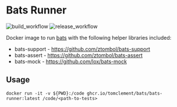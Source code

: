 # Bats Runner
![build_workflow](https://github.com/tomclement/bats/actions/workflows/build.yml/badge.svg)
![release_workflow](https://github.com/tomclement/bats/actions/workflows/release.yml/badge.svg)

Docker image to run [bats](https://github.com/bats-core/bats-core) with the following helper libraries included:
- bats-support - https://github.com/ztombol/bats-support
- bats-assert - https://github.com/ztombol/bats-assert
- bats-mock - https://github.com/lox/bats-mock

## Usage
```shell
docker run -it -v ${PWD}:/code ghcr.io/tomclement/bats/bats-runner:latest /code/<path-to-tests>
```
